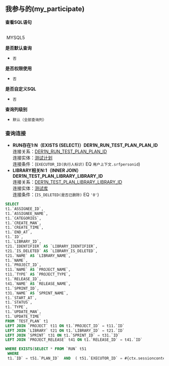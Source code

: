 ## 我参与的(my_participate) <!-- {docsify-ignore-all} -->



<p class="panel-title"><b>查看SQL语句</b></p>
<br>

<el-row>
&nbsp;<el-tag @click="MYSQL5 = true">MYSQL5</el-tag>
</el-row>

<br>
<p class="panel-title"><b>是否默认查询</b></p>

* `否`

<p class="panel-title"><b>是否权限使用</b></p>

* `否`

<p class="panel-title"><b>是否自定义SQL</b></p>

* `否`

<p class="panel-title"><b>查询列级别</b></p>

* `默认（全部查询列）`




### 查询连接
* **RUN存在1:N（EXISTS (SELECT)）DER1N_RUN_TEST_PLAN_PLAN_ID**<br>
连接关系：[DER1N_RUN_TEST_PLAN_PLAN_ID](der/DER1N_RUN_TEST_PLAN_PLAN_ID)<br>
连接实体：[测试计划](module/TestMgmt/test_plan)<br>
连接条件：(`EXECUTOR_ID(执行人标识)` EQ `用户上下文.srfpersonid`)<br>
* **LIBRARY相关N:1（INNER JOIN）DER1N_TEST_PLAN_LIBRARY_LIBRARY_ID**<br>
连接关系：[DER1N_TEST_PLAN_LIBRARY_LIBRARY_ID](der/DER1N_TEST_PLAN_LIBRARY_LIBRARY_ID)<br>
连接实体：[测试库](module/TestMgmt/library)<br>
连接条件：(`IS_DELETED(是否已删除)` EQ `'0'`)<br>




<el-dialog v-model="MYSQL5" title="MYSQL5">

```sql
SELECT
t1.`ASSIGNEE_ID`,
t1.`ASSIGNEE_NAME`,
t1.`CATEGORIES`,
t1.`CREATE_MAN`,
t1.`CREATE_TIME`,
t1.`END_AT`,
t1.`ID`,
t1.`LIBRARY_ID`,
t21.`IDENTIFIER` AS `LIBRARY_IDENTIFIER`,
t21.`IS_DELETED` AS `LIBRARY_IS_DELETED`,
t21.`NAME` AS `LIBRARY_NAME`,
t1.`NAME`,
t1.`PROJECT_ID`,
t11.`NAME` AS `PROJECT_NAME`,
t11.`TYPE` AS `PROJECT_TYPE`,
t1.`RELEASE_ID`,
t41.`NAME` AS `RELEASE_NAME`,
t1.`SPRINT_ID`,
t31.`NAME` AS `SPRINT_NAME`,
t1.`START_AT`,
t1.`STATUS`,
t1.`TYPE`,
t1.`UPDATE_MAN`,
t1.`UPDATE_TIME`
FROM `TEST_PLAN` t1 
LEFT JOIN `PROJECT` t11 ON t1.`PROJECT_ID` = t11.`ID` 
LEFT JOIN `LIBRARY` t21 ON t1.`LIBRARY_ID` = t21.`ID` 
LEFT JOIN `SPRINT` t31 ON t1.`SPRINT_ID` = t31.`ID` 
LEFT JOIN `PROJECT_RELEASE` t41 ON t1.`RELEASE_ID` = t41.`ID` 

WHERE EXISTS(SELECT * FROM `RUN` t51 
 WHERE 
 t1.`ID` = t51.`PLAN_ID`  AND  ( t51.`EXECUTOR_ID` = #{ctx.sessioncontext.srfpersonid} ) ) AND ( t21.`IS_DELETED` = 0 )
```

</el-dialog>

<script>
 const { createApp } = Vue
  createApp({
    data() {
      return {
                MYSQL5 : false
        
      }
    },
    methods: {
    }
  }).use(ElementPlus).mount('#app')
</script>